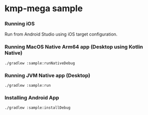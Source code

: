 # kmp-mega sample

### Running iOS
Run from Android Studio using iOS target configuration.

### Running MacOS Native Arm64 app (Desktop using Kotlin Native)
```shell
./gradlew :sample:runNativeDebug
```

### Running JVM Native app (Desktop)
```shell
./gradlew :sample:run
```

### Installing Android App
```shell
./gradlew :sample:installDebug
```

